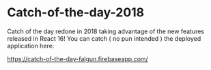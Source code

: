 # Catch-of-the-day-2018
Catch of the day redone in 2018 taking advantage of the new features released in React 16!
You can catch ( no pun intended ) the deployed application here:

https://catch-of-the-day-falgun.firebaseapp.com/
